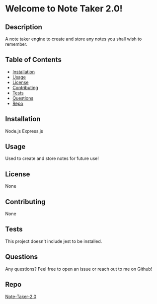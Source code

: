 # Welcome to Note Taker 2.0!

## Description
A note taker engine to create and store any notes you shall wish to remember.

## Table of Contents
* [Installation](#installation)
* [Usage](#usage)
* [License](#license)
* [Contributing](#contributing)
* [Tests](#tests)
* [Questions](#questions)
* [Repo](#repo)

## Installation
Node.js
Express.js

## Usage
Used to create and store notes for future use!

## License 
None

## Contributing
None

## Tests
This project doesn't include jest to be installed. 

## Questions
Any questions? Feel free to open an issue or reach out to me on Github!

## Repo
[Note-Taker-2.0](https://github.com/mlbarre/notetaker2.0)
